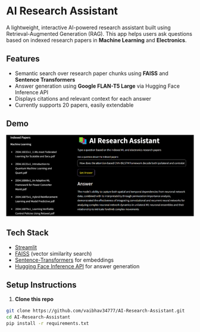 # AI Research Assistant

A lightweight, interactive AI-powered research assistant built using Retrieval-Augmented Generation (RAG). This app helps users ask questions based on indexed research papers in **Machine Learning** and **Electronics**.

## Features

-  Semantic search over research paper chunks using **FAISS** and **Sentence Transformers**
-  Answer generation using **Google FLAN-T5 Large** via Hugging Face Inference API
-  Displays citations and relevant context for each answer
-  Currently supports 20 papers, easily extendable

## Demo

<img src="assets/demo.png" alt="demo" width="600"/>

##  Tech Stack

- [Streamlit](https://streamlit.io/)
- [FAISS](https://github.com/facebookresearch/faiss) (vector similarity search)
- [Sentence-Transformers](https://www.sbert.net/) for embeddings
- [Hugging Face Inference API](https://huggingface.co/inference-api) for answer generation

##  Setup Instructions

1. **Clone this repo**

```bash
git clone https://github.com/vaibhav34777/AI-Research-Assistant.git
cd AI-Research-Assistant
pip install -r requirements.txt







